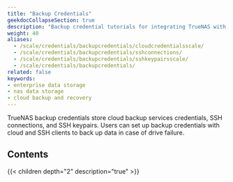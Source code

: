 ```yaml
---
title: "Backup Credentials"
geekdocCollapseSection: true
description: "Backup credential tutorials for integrating TrueNAS with cloud storage providers by setting up SSH connections and keypairs."
weight: 40
aliases:
  - /scale/credentials/backupcredentials/cloudcredentialsscale/
  - /scale/credentials/backupcredentials/sshconnections/
  - /scale/credentials/backupcredentials/sshkeypairsscale/
  - /scale/credentials/backupcredentials/
related: false
keywords:
- enterprise data storage
- nas data storage
- cloud backup and recovery
---
```


TrueNAS backup credentials store cloud backup services credentials, SSH connections, and SSH keypairs.
Users can set up backup credentials with cloud and SSH clients to back up data in case of drive failure.

<div class="noprint">

## Contents

{{< children depth="2" description="true" >}}

</div>
